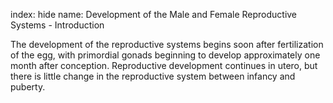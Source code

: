 index: hide
name: Development of the Male and Female Reproductive Systems - Introduction

The development of the reproductive systems begins soon after fertilization of the egg, with primordial gonads beginning to develop approximately one month after conception. Reproductive development continues in utero, but there is little change in the reproductive system between infancy and puberty. 
